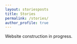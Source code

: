 ```yaml
---
layout: storiesposts
title: Stories
permalink: /stories/
author_profile: true
---
```


Website construction in progress.

